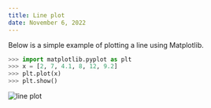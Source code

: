 ```yaml
---
title: Line plot
date: November 6, 2022
---
```


Below is a simple example of plotting a line using Matplotlib.

```python
>>> import matplotlib.pyplot as plt
>>> x = [2, 7, 4.1, 8, 12, 9.2]
>>> plt.plot(x)
>>> plt.show()
```

<p><img src="/img/matplotlib-line.png" style="max-width:100%;" alt="line plot"></p>
